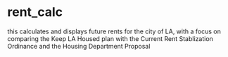 # rent_calc
this calculates and displays future rents for the city of LA, with a focus on comparing the Keep LA Housed plan with the Current Rent Stablization Ordinance and the Housing Department Proposal
